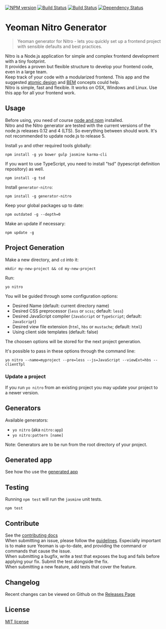 [![NPM version][npm-image]][npm-url] [![Build Status][travis-image]][travis-url] [![Build Status][appveyor-image]][appveyor-url] [![Dependency Status][daviddm-image]][daviddm-url]

# Yeoman Nitro Generator

> Yeoman generator for Nitro - lets you quickly set up a frontend project with sensible defaults and best practices.

Nitro is a Node.js application for simple and complex frontend development with a tiny footprint.  
It provides a proven but flexible structure to develop your frontend code, even in a large team.  
Keep track of your code with a modularized frontend. This app and the suggested [atomic design](http://bradfrost.com/blog/post/atomic-web-design/) and [BEM](https://en.bem.info/method/definitions/) concepts could help.  
Nitro is simple, fast and flexible. It works on OSX, Windows and Linux. Use this app for all your frontend work.

## Usage

Before using, you need of course [node and npm](https://nodejs.org/) installed.  
Nitro and the Nitro generator are tested with the current versions of the node.js releases 0.12 and 4 (LTS). So everything between should work.
It's not recommended to update node.js to release 5.

Install `yo` and other required tools globally:

    npm install -g yo bower gulp jasmine karma-cli

If you want to use TypeScript, you need to install "tsd" (typescript definition repository) as well.

    npm install -g tsd

Install `generator-nitro`:

    npm install -g generator-nitro

Keep your global packages up to date:

    npm outdated -g --depth=0

Make an update if necessary:

    npm update -g

## Project Generation

Make a new directory, and `cd` into it:

    mkdir my-new-project && cd my-new-project

Run:

    yo nitro

You will be guided through some configuration options:

* Desired Name (default: current directory name)
* Desired CSS preprocessor (`less` or `scss`; default: `less`)
* Desired JavaScript compiler (`JavaScript` or `TypeScript`; default: `JavaScript`)
* Desired view file extension (`html`, `hbs` or `mustache`; default: `html`)
* Using client side templates (default: false)

The choosen options will be stored for the next project generation.

It's possible to pass in these options through the command line:

    yo nitro --name=myproject --pre=less --js=JavaScript --viewExt=hbs --clientTpl

### Update a project

If you run `yo nitro` from an existing project you may update your project to a newer version.

## Generators

Available generators:

* `yo nitro` (aka `nitro:app`)
* `yo nitro:pattern [name]`

Note: Generators are to be run from the root directory of your project.

## Generated app

See how tho use the [generated app](app/templates/project/docs/nitro.md)

## Testing

Running `npm test` will run the `jasmine` unit tests.

    npm test

## Contribute

See the [contributing docs](https://github.com/yeoman/yeoman/blob/master/contributing.md)  
When submitting an issue, please follow the [guidelines](https://github.com/yeoman/yeoman/blob/master/contributing.md#issue-submission). Especially important is to make sure Yeoman is up-to-date, and providing the command or commands that cause the issue.  
When submitting a bugfix, write a test that exposes the bug and fails before applying your fix. Submit the test alongside the fix.  
When submitting a new feature, add tests that cover the feature.

## Changelog

Recent changes can be viewed on Github on the [Releases Page](https://github.com/namics/generator-nitro/releases)

## License

[MIT license](http://opensource.org/licenses/MIT)


[npm-image]: https://badge.fury.io/js/generator-nitro.svg
[npm-url]: https://npmjs.org/package/generator-nitro
[travis-image]: https://travis-ci.org/namics/generator-nitro.svg?branch=master
[travis-url]: https://travis-ci.org/namics/generator-nitro
[appveyor-image]: https://ci.appveyor.com/api/projects/status/w3sl7cglwwcb0f3a/branch/master?svg=true
[appveyor-url]: https://ci.appveyor.com/project/ernscht/generator-nitro/branch/master
[daviddm-image]: https://david-dm.org/namics/generator-nitro.svg?theme=shields.io
[daviddm-url]: https://david-dm.org/namics/generator-nitro
